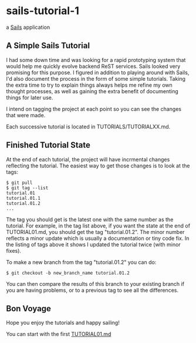 # sails-tutorial-1

a [Sails](http://sailsjs.org) application

## A Simple Sails Tutorial

I had some down time and was looking for a rapid prototyping system that would help
me quickly evolve backend ReST services.  Sails looked very promising for this purpose.
I figured in addition to playing around with Sails, I'd also document the process in
the form of some simple tutorials.  Taking the extra time to try to explain things
always helps me refine my own thought processes, as well as gaining the extra
benefit of documenting things for later use.

I intend on tagging the project at each point so you can see the changes that
were made.

Each successive tutorial is located in TUTORIALS/TUTORIALXX.md.

## Finished Tutorial State

At the end of each tutorial, the project will have incrmental changes reflecting
the tutorial.  The easiest way to get those changes is to look at the tags:

```ScriptSession
$ git pull
$ git tag --list
tutorial.01
tutorial.01.1
tutorial.01.2
...
```

The tag you should get is the latest one with the same number as the tutorial.
For example, in the tag list above, if you want the state at the end of TUTORIAL01.md,
you should get the tag "tutorial.01.2".  The minor number reflects a minor update
which is usually a documentation or tiny code fix.  In the listing of tags above
it shows I updated the tutorial twice (with minor fixes).

To make a new branch from the tag "tutorial.01.2" you can do:

```ScriptSession
$ git checkout -b new_branch_name tutorial.01.2
```

You can then compare the results of this branch to your existing branch if you
are having problems, or to a previous tag to see all the differences.


## Bon Voyage

Hope you enjoy the tutorials and happy sailing!

You can start with the first [TUTORIAL01.md](https://github.com/grokible/sails-tutorial-1/blob/master/TUTORIALS/TUTORIAL01.md)

